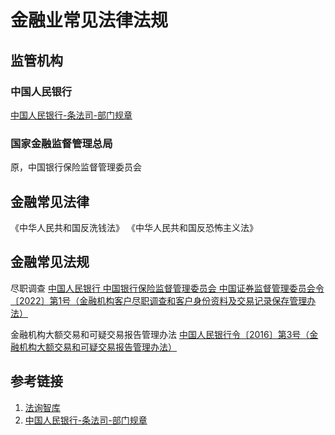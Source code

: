 # 金融业常见法律法规


## 监管机构


### 中国人民银行

[中国人民银行-条法司-部门规章](http://www.pbc.gov.cn/tiaofasi/144941/144957/21892/index1.html)

### 国家金融监督管理总局

原，中国银行保险监督管理委员会

## 金融常见法律


《中华人民共和国反洗钱法》
《中华人民共和国反恐怖主义法》

## 金融常见法规

尽职调查
[中国人民银行 中国银行保险监督管理委员会 中国证券监督管理委员会令〔2022〕第1号（金融机构客户尽职调查和客户身份资料及交易记录保存管理办法）](http://www.pbc.gov.cn/tiaofasi/144941/144957/4460304/index.html)

金融机构大额交易和可疑交易报告管理办法
[中国人民银行令〔2016〕第3号（金融机构大额交易和可疑交易报告管理办法）](http://www.pbc.gov.cn/tiaofasi/144941/144957/3631415/index.html)

## 参考链接

1. [法询智库](https://www.banklaw.com/)
2. [中国人民银行-条法司-部门规章](http://www.pbc.gov.cn/tiaofasi/144941/144957/21892/index1.html)